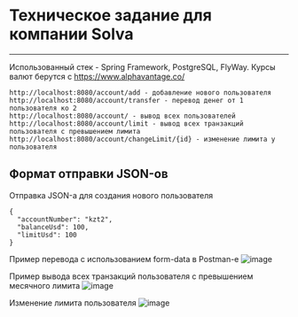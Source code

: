 # Техническое задание для компании Solva
_____________
Использованный стек - Spring Framework, PostgreSQL, FlyWay.
Курсы валют берутся с https://www.alphavantage.co/

```
http://localhost:8080/account/add - добавление нового пользователя
http://localhost:8080/account/transfer - перевод денег от 1 пользователя ко 2
http://localhost:8080/account/ - вывод всех пользователей
http://localhost:8080/account/limit - вывод всех транзакций пользователя с превышением лимита
http://localhost:8080/account/changeLimit/{id} - изменение лимита у пользователя
```


## Формат отправки JSON-ов
Отправка JSON-а для создания нового пользователя
```
{
  "accountNumber": "kzt2",
  "balanceUsd": 100,
  "limitUsd": 100
}
```

Пример перевода с использованием form-data в Postman-е
![image](https://user-images.githubusercontent.com/73342068/205733009-dd12d2a3-064a-456d-94cb-a288a3369097.png)

Пример вывода всех транзакций пользователя с превышением месячного лимита
![image](https://user-images.githubusercontent.com/73342068/205733148-7c971a85-60f0-4afb-babf-bee8ddf51f62.png)

Изменение лимита пользователя
![image](https://user-images.githubusercontent.com/73342068/205733174-8f9d9efb-b862-4c69-a54e-b63fb3574275.png)
